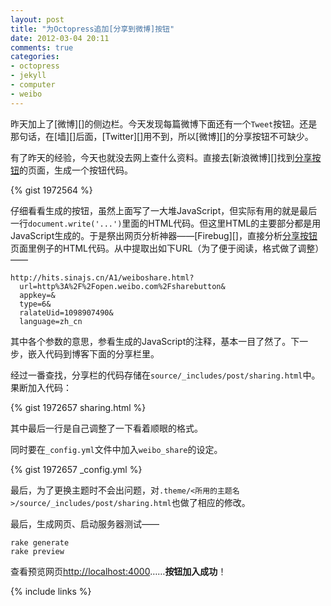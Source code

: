 ```yaml
---
layout: post
title: "为Octopress追加[分享到微博]按钮"
date: 2012-03-04 20:11
comments: true
categories: 
- octopress
- jekyll
- computer
- weibo
---
```

昨天加上了[微博][]的侧边栏。今天发现每篇微博下面还有一个`Tweet`按钮。还是那句话，在[墙][]后面，[Twitter][]用不到，所以[微博][]的分享按钮不可缺少。

<!--more-->
有了昨天的经验，今天也就没去网上查什么资料。直接去[新浪微博][]找到[分享按钮][]的页面，生成一个按钮代码。

{% gist 1972564 %}


仔细看看生成的按钮，虽然上面写了一大堆JavaScript，但实际有用的就是最后一行`document.write('...')`里面的HTML代码。但这里HTML的主要部分都是用JavaScript生成的。于是祭出网页分析神器——[Firebug][]，直接分析[分享按钮][]页面里例子的HTML代码。从中提取出如下URL（为了便于阅读，格式做了调整）——

```
http://hits.sinajs.cn/A1/weiboshare.html?
  url=http%3A%2F%2Fopen.weibo.com%2Fsharebutton&
  appkey=&
  type=6&
  ralateUid=1098907490&
  language=zh_cn
```

其中各个参数的意思，参看生成的JavaScript的注释，基本一目了然了。下一步，嵌入代码到博客下面的分享栏里。

经过一番查找，分享栏的代码存储在`source/_includes/post/sharing.html`中。果断加入代码：

{% gist 1972657 sharing.html %}

其中最后一行是自己调整了一下看着顺眼的格式。

同时要在`_config.yml`文件中加入`weibo_share`的设定。

{% gist 1972657 _config.yml %}

最后，为了更换主题时不会出问题，对`.theme/<所用的主题名>/source/_includes/post/sharing.html`也做了相应的修改。

最后，生成网页、启动服务器测试——

```
rake generate
rake preview
```

查看预览网页<http://localhost:4000>……**按钮加入成功**！

[分享按钮]:	http://open.weibo.com/sharebutton	"新浪微博分享按钮"

{% include links %}